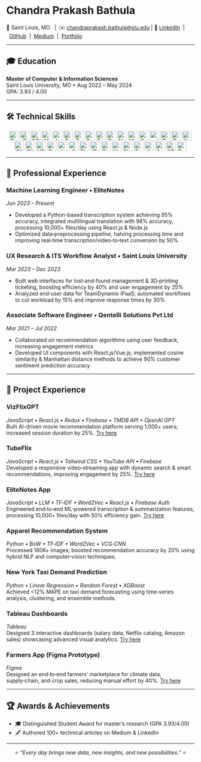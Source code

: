 <!--
👋 Hi, I’m Chandra Prakash Bathula
-->

# Chandra Prakash Bathula

📍 Saint Louis, MO   |  ✉️ [chandraprakash.bathula@slu.edu](mailto:chandraprakash.bathula@slu.edu)  | 🔗 [LinkedIn](https://linkedin.com/in/ChandraPrakash-Bathula)  |  [GitHub](https://github.com/ChandraPrakash-Bathula)  |  [Medium](https://medium.com/@ChandraPrakash-Bathula)  |  [Portfolio](https://portfolio-chandra-prakash-bathulas-projects.vercel.app/)

---

## 🎓 Education

**Master of Computer & Information Sciences**  
Saint Louis University, MO • Aug 2022 – May 2024  
GPA: 3.93 / 4.00

---

## 🛠 Technical Skills

<div align="center">
  
<!-- Programming Languages -->
<img alt="Python" src="https://img.shields.io/badge/Python-3776AB?logo=python&logoColor=white" height="25"/>  
<img alt="R" src="https://img.shields.io/badge/R-276DC3?logo=r&logoColor=white" height="25"/>  
<img alt="SQL" src="https://img.shields.io/badge/SQL-4479A1?logo=postgresql&logoColor=white" height="25"/>  
<img alt="MATLAB" src="https://img.shields.io/badge/MATLAB-FCA121?logo=mathworks&logoColor=white" height="25"/>  
<img alt="JavaScript" src="https://img.shields.io/badge/JavaScript-F7DF1E?logo=javascript&logoColor=black" height="25"/>  
<img alt="TypeScript" src="https://img.shields.io/badge/TypeScript-007ACC?logo=typescript&logoColor=white" height="25"/>

<!-- Data Analysis & Visualization -->
<img alt="Tableau" src="https://img.shields.io/badge/Tableau-00598F?logo=tableau&logoColor=white" height="25"/>  
<img alt="Power BI" src="https://img.shields.io/badge/Power_BI-F2C811?logo=power-bi&logoColor=black" height="25"/>  
<img alt="Excel" src="https://img.shields.io/badge/Excel-217346?logo=microsoft-excel&logoColor=white" height="25"/>  
<img alt="Pandas" src="https://img.shields.io/badge/Pandas-150458?logo=pandas&logoColor=white" height="25"/>  
<img alt="NumPy" src="https://img.shields.io/badge/NumPy-013243?logo=numpy&logoColor=white" height="25"/>  
<img alt="Matplotlib" src="https://img.shields.io/badge/Matplotlib-11557C?logo=matplotlib&logoColor=white" height="25"/>  
<img alt="Seaborn" src="https://img.shields.io/badge/Seaborn-023858?logo=seaborn&logoColor=white" height="25"/>

<!-- ML & Data Science -->
<img alt="scikit-learn" src="https://img.shields.io/badge/scikit--learn-F7931E?logo=scikit-learn&logoColor=white" height="25"/>  
<img alt="TensorFlow" src="https://img.shields.io/badge/TensorFlow-FF6F00?logo=tensorflow&logoColor=white" height="25"/>  
<img alt="PyTorch" src="https://img.shields.io/badge/PyTorch-EE4C2C?logo=pytorch&logoColor=white" height="25"/>  
<img alt="Keras" src="https://img.shields.io/badge/Keras-D00000?logo=keras&logoColor=white" height="25"/>  

<!-- Tools & DevOps -->
<img alt="GitLab" src="https://img.shields.io/badge/GitLab-FCA121?logo=gitlab&logoColor=white" height="25"/>  
<img alt="GitHub" src="https://img.shields.io/badge/GitHub-181717?logo=github&logoColor=white" height="25"/>  
<img alt="VS Code" src="https://img.shields.io/badge/VS_Code-007ACC?logo=visual-studio-code&logoColor=white" height="25"/>  
<img alt="PyCharm" src="https://img.shields.io/badge/PyCharm-000000?logo=pycharm&logoColor=white" height="25"/>  
<img alt="Jupyter" src="https://img.shields.io/badge/Jupyter-F37626?logo=jupyter&logoColor=white" height="25"/>  
<img alt="AWS" src="https://img.shields.io/badge/AWS-232F3E?logo=amazon-aws&logoColor=white" height="25"/>  

<!-- Frameworks & Web -->
<img alt="Flask" src="https://img.shields.io/badge/Flask-000000?logo=flask&logoColor=white" height="25"/>  
<img alt="Django" src="https://img.shields.io/badge/Django-092E20?logo=django&logoColor=white" height="25"/>  
<img alt="React" src="https://img.shields.io/badge/React-20232A?logo=react&logoColor=61DAFB" height="25"/>  
<img alt="Vue.js" src="https://img.shields.io/badge/Vue.js-35495E?logo=vuedotjs&logoColor=4FC08D" height="25"/>  
<img alt="Node.js" src="https://img.shields.io/badge/Node.js-339933?logo=node.js&logoColor=white" height="25"/>  
<img alt="Express" src="https://img.shields.io/badge/Express-000000?logo=express&logoColor=white" height="25"/>

<!-- Project Management -->
<img alt="Jira" src="https://img.shields.io/badge/Jira-0052CC?logo=jira&logoColor=white" height="25"/>  
<img alt="Agile" src="https://img.shields.io/badge/Agile-0052CC?logo=agile&logoColor=white" height="25"/>  
<img alt="API" src="https://img.shields.io/badge/API-FF6F00?logo=postman&logoColor=white" height="25"/>  
<img alt="Data Pipelines" src="https://img.shields.io/badge/Data_Pipelines-0052CC?logo=airflow&logoColor=white" height="25"/>

</div>

---

## 💼 Professional Experience

### Machine Learning Engineer • EliteNotes  
_Jun 2023 – Present_  
- Developed a Python-based transcription system achieving 95% accuracy, integrated multilingual translation with 98% accuracy, processing 10,000+ files/day using React.js & Node.js  
- Optimized data‑preprocessing pipeline, halving processing time and improving real‑time transcription/video‑to‑text conversion by 50%

### UX Research & ITS Workflow Analyst • Saint Louis University  
_Mar 2023 – Dec 2023_ 
- Built web interfaces for lost‑and‑found management & 3D‑printing ticketing, boosting efficiency by 40% and user engagement by 25%  
- Analyzed end‑user data for TeamDynamix iPaaS; automated workflows to cut workload by 15% and improve response times by 30%

### Associate Software Engineer • Qentelli Solutions Pvt Ltd  
_Mar 2021 – Jul 2022_  
- Collaborated on recommendation algorithms using user feedback, increasing engagement metrics  
- Developed UI components with React.js/Vue.js; implemented cosine similarity & Manhattan distance methods to achieve 90% customer sentiment prediction accuracy

---

## 📁 Project Experience

### VizFlixGPT  
*JavaScript • React.js • Redux • Firebase • TMDB API • OpenAI GPT*  
Built AI-driven movie recommendation platform serving 1,000+ users; increased session duration by 25%. [Try here](#)

### TubeFlix  
*JavaScript • React.js • Tailwind CSS • YouTube API • Firebase*  
Developed a responsive video‑streaming app with dynamic search & smart recommendations, improving engagement by 25%. [Try here](#)

### EliteNotes App  
*JavaScript • LLM • TF‑IDF • Word2Vec • React.js • Firebase Auth*  
Engineered end‑to‑end ML‑powered transcription & summarization features, processing 10,000+ files/day with 50% efficiency gain. [Try here](#)

### Apparel Recommendation System  
*Python • BoW • TF‑IDF • Word2Vec • VCG‑CNN*  
Processed 180K+ images; boosted recommendation accuracy by 20% using hybrid NLP and computer‑vision techniques.

### New York Taxi Demand Prediction  
*Python • Linear Regression • Random Forest • XGBoost*  
Achieved <12% MAPE on taxi demand forecasting using time‑series analysis, clustering, and ensemble methods.

### Tableau Dashboards  
*Tableau*  
Designed 3 interactive dashboards (salary data, Netflix catalog, Amazon sales) showcasing advanced visual analytics. [Try here](#https://public.tableau.com/app/profile/chandra.prakash.bathula/vizzes)

### Farmers App (Figma Prototype)  
*Figma*  
Designed an end‑to‑end farmers’ marketplace for climate data, supply‑chain, and crop sales, reducing manual effort by 40%. [Try here](#)

---

## 🏆 Awards & Achievements

- 🎓 Distinguished Student Award for master’s research (GPA 3.93/4.00)  
- 🖋 Authored 100+ technical articles on Medium & LinkedIn  

---

<p align="center">
  ⭐️ <i>“Every day brings new data, new insights, and new possibilities.”</i> ⭐️  
</p>
